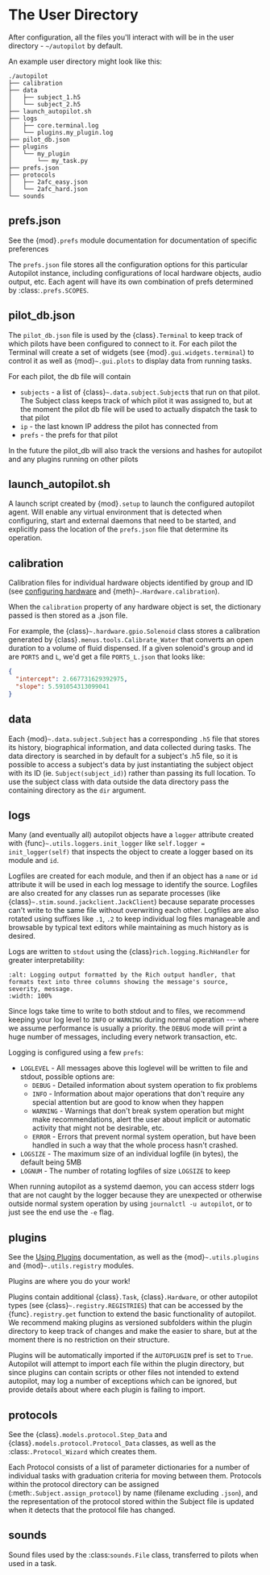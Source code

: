 # The User Directory

After configuration, all the files you'll interact with will be in the user directory - `~/autopilot` by default.

An example user directory might look like this:

```
./autopilot
├── calibration
├── data
│   ├── subject_1.h5
│   └── subject_2.h5
├── launch_autopilot.sh
├── logs
│   ├── core.terminal.log
│   └── plugins.my_plugin.log
├── pilot_db.json
├── plugins
│   └── my_plugin
│       └── my_task.py
├── prefs.json
├── protocols
│   ├── 2afc_easy.json
│   └── 2afc_hard.json
└── sounds
```

## prefs.json

See the {mod}`.prefs` module documentation for documentation of specific preferences

The `prefs.json` file stores all the configuration options for this particular Autopilot instance, including
configurations of local hardware objects, audio output, etc. Each agent will have its own combination of prefs
determined by :class:`.prefs.SCOPES`. 

## pilot_db.json

The `pilot_db.json` file is used by the {class}`.Terminal` to keep track of which pilots have been configured to
connect to it. For each pilot the Terminal will create a set of widgets (see {mod}`.gui.widgets.terminal`) to control it
as well as {mod}`~.gui.plots` to display data from running tasks.

For each pilot, the db file will contain

* `subjects` - a list of {class}`~.data.subject.Subject`s that run on that pilot. The Subject class keeps track of which
  pilot it was assigned to, but at the moment the pilot db file will be used to actually dispatch the task to that pilot
* `ip` - the last known IP address the pilot has connected from
* `prefs` - the prefs for that pilot

In the future the pilot_db will also track the versions and hashes for autopilot and any plugins running on other pilots

## launch_autopilot.sh

A launch script created by {mod}`.setup` to launch the configured autopilot agent. Will enable any virtual environment
that is detected when configuring, start and external daemons that need to be started, and explicitly pass the location
of the `prefs.json` file that determine its operation.

## calibration

Calibration files for individual hardware objects identified by group and ID (see [configuring hardware](configuration.md#configure-hardware)
and {meth}`~.Hardware.calibration`).

When the `calibration` property of any hardware object is set, the dictionary passed is then stored as a .json file. 

For example, the {class}`~.hardware.gpio.Solenoid` class stores a calibration generated by {class}`.menus.tools.Calibrate_Water`
that converts an open duration to a volume of fluid dispensed. If a given solenoid's group and id are `PORTS` and `L`, 
we'd get a file `PORTS_L.json` that looks like:

```json
{
  "intercept": 2.667731629392975, 
  "slope": 5.591054313099041
}
```

## data

Each {mod}`~.data.subject.Subject` has a corresponding `.h5` file that stores its history, biographical information,
and data collected during tasks. The data directory is searched in by default for a subject's .h5 file, so it is possible
to access a subject's data by just instantiating the subject object with its ID (ie. `Subject(subject_id)`) rather 
than passing its full location. To use the subject class with data outside the data directory pass the containing directory
as the `dir` argument.

## logs

Many (and eventually all) autopilot objects have a `logger` attribute created with {func}`~.utils.loggers.init_logger`
like `self.logger = init_logger(self)` that inspects the object to create a logger based on its module and `id`. 

Logfiles are created for each module, and then if an object has a `name` or `id` attribute it will be used in 
each log message to identify the source. Logfiles are also created for any classes run as separate processes
(like {class}`~.stim.sound.jackclient.JackClient`) because separate processes can't write to the same file without
overwriting each other. Logfiles are also rotated using suffixes like `.1`, `.2` to keep individual log files
manageable and browsable by typical text editors while maintaining as much history as is desired.

Logs are written to `stdout` using the {class}`rich.logging.RichHandler` for greater interpretability:

```{image} ../_images/logging.png
:alt: Logging output formatted by the Rich output handler, that formats text into three columns showing the message's source, severity, message.
:width: 100%
```

Since logs take time to write to both stdout and to files, we recommend keeping your log level to `INFO` or `WARNING`
during normal operation --- where we assume performance is usually a priority. the `DEBUG` mode will print a huge number
of messages, including every network transaction, etc.

Logging is configured using a few `prefs`:

* `LOGLEVEL` - All messages above this loglevel will be written to file and stdout, possible options are:
    * `DEBUG` - Detailed information about system operation to fix problems
    * `INFO` - Information about major operations that don't require any special attention but are good to know when they happen
    * `WARNING` - Warnings that don't break system operation but might make recommendations, alert the user about implicit or automatic
      activity that might not be desirable, etc.
    * `ERROR` - Errors that prevent normal system operation, but have been handled in such a way that the whole process hasn't crashed.
* `LOGSIZE` - The maximum size of an individual logfile (in bytes), the default being 5MB
* `LOGNUM` - The number of rotating logfiles of size `LOGSIZE` to keep

When running autopilot as a systemd daemon, you can access stderr logs that are not caught by the logger because they are
unexpected or otherwise outside normal system operation by using `journalctl -u autopilot`, or to just see the end use the `-e` flag.

## plugins

See the [Using Plugins](plugins.rst) documentation, as well as the {mod}`~.utils.plugins` and {mod}`~.utils.registry` modules.

Plugins are where you do your work!

Plugins contain additional {class}`.Task`, {class}`.Hardware`, or other autopilot types (see {class}`~.registry.REGISTRIES`) 
that can be accessed by the {func}`.registry.get` function to extend the basic functionality of autopilot. We recommend
making plugins as versioned subfolders within the plugin directory to keep track of changes and make the easier to share,
but at the moment there is no restriction on their structure.

Plugins will be automatically imported if the `AUTOPLUGIN` pref is set to `True`. Autopilot will attempt to import each
file within the plugin directory, but since plugins can contain scripts or other files not intended to extend autopilot,
may log a number of exceptions which can be ignored, but provide details about where each plugin is failing to import.

## protocols

See the {class}`.models.protocol.Step_Data` and {class}`.models.protocol.Protocol_Data` classes, as well
as the :class:`.Protocol_Wizard` which creates them.

Each Protocol consists of a list of parameter dictionaries for a number of individual tasks with graduation criteria for
moving between them. Protocols within the protocol directory can be assigned (:meth:`.Subject.assign_protocol`)
by name (filename excluding `.json`), and the representation of the protocol stored within the Subject file
is updated when it detects that the protocol file has changed.

## sounds

Sound files used by the :class:`sounds.File` class, transferred to pilots when used in a task. 


